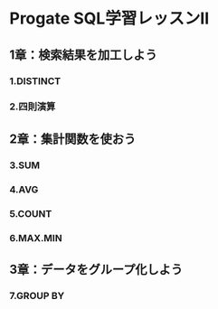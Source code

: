 # Progate SQL学習レッスンⅡ

## 1章：検索結果を加工しよう
### 1.DISTINCT
### 2.四則演算
## 2章：集計関数を使おう
### 3.SUM
### 4.AVG
### 5.COUNT
### 6.MAX.MIN
## 3章：データをグループ化しよう
### 7.GROUP BY